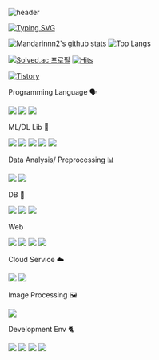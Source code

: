 ![header](https://capsule-render.vercel.app/api?type=Waving&text=yeonsong's_GitHub💫)

[![Typing SVG](https://readme-typing-svg.demolab.com?font=Fira+Code&pause=1000&color=000001&width=435&lines=Hi!+I'm+Data+Analyst+;I'll+be+Data+Master+%F0%9F%92%AB)](https://git.io/typing-svg)

![Mandarinnn2's github stats](https://github-readme-stats.vercel.app/api?username=mandarinnn2&show_icons=true&theme=graywhite)
![Top Langs](https://github-readme-stats.vercel.app/api/top-langs/?username=mandarinnn2&layout=compact&theme=graywhite)
<br>
<!--[![Solved.ac프로필](http://mazassumnida.wtf/api/v2/generate_badge?boj=mandarinnn2)](https://solved.ac/mandarinnn2)-->
[![Solved.ac
프로필](http://mazassumnida.wtf/api/mini/generate_badge?boj=mandarinnn2)](https://solved.ac/mandarinnn2) [![Hits](https://hits.seeyoufarm.com/api/count/incr/badge.svg?url=https%3A%2F%2Fgithub.com%2Fmandarinnn2&count_bg=%2379C83D&title_bg=%23555555&icon=&icon_color=%23E7E7E7&title=hits&edge_flat=false)](https://hits.seeyoufarm.com)
<!--<img src="http://mazandi.herokuapp.com/api?handle={mandarinnn2}&theme=warm"/>-->

[![Tistory](https://github-readme-tistory-card.vercel.app/api/badge?name=angidgidtn&postId=default&theme=santorini)](https://angidgidtn.tistory.com/)




<p>Programming Language 🗣️</p>
<div>
<img src="https://img.shields.io/badge/python-3776AB?style=flat-square&logo=python&logoColor=white">
<img src="https://img.shields.io/badge/Java-007396?style=flat-square&logo=Java&logoColor=white">
<img src="https://img.shields.io/badge/C-A8B9CC?style=flat-square&logo=C&logoColor=white">
</div>

<p>ML/DL Lib 🤖</p>
<div>
<img src="https://img.shields.io/badge/PyTorch-EE4C2C?style=flat-square&logo=PyTorch&logoColor=white">
<img src="https://img.shields.io/badge/TensorFlow-FF6F00?style=flat-square&logo=TensorFlow&logoColor=white">
<img src="https://img.shields.io/badge/scikitlearn-F7931E?style=flat-square&logo=scikitlearn&logoColor=white">
<img src="https://img.shields.io/badge/SciPy-8CAAE6?style=flat-square&logo=SciPy&logoColor=white">
<img src="https://img.shields.io/badge/keras-D00000?style=flat-square&logo=keras&logoColor=white">
</div>

<p>Data Analysis/ Preprocessing 📊</p>
<div>
<img src="https://img.shields.io/badge/NumPy-013243?style=flat-square&logo=NumPy&logoColor=white">
<img src="https://img.shields.io/badge/pandas-150458?style=flat-square&logo=pandas&logoColor=white">
</div>

<p>DB 💼</p>
<div>
<img src="https://img.shields.io/badge/MySQL-4479A1?style=flat-square&logo=MySQL&logoColor=white">
<img src="https://img.shields.io/badge/MongoDB-47A248?style=flat-square&logo=MongoDB&logoColor=white">
<img src="https://img.shields.io/badge/Oracle-F80000?style=flat-square&logo=Oracle&logoColor=white">
</div>


<p>Web</p>
<div>
<img src="https://img.shields.io/badge/Django-092E20?style=flat-square&logo=Django&logoColor=white">
<img src="https://img.shields.io/badge/HTML5-E34F26?style=flat-square&logo=HTML5&logoColor=white">
<img src="https://img.shields.io/badge/CSS3-1572B6?style=flat-square&logo=CSS3&logoColor=white">
<img src="https://img.shields.io/badge/JavaScript-F7DF1E?style=flat-square&logo=JavaScript&logoColor=white">
</div>


<p>Cloud Service ☁️</p>
<div>
<img src="https://img.shields.io/badge/Amazon%20EC2-FF9900?style=flat-square&logo=Amazon%20EC2&logoColor=white">
<img src="https://img.shields.io/badge/Amazon%20S3-569A31?style=flat-square&logo=Amazon%20S3&logoColor=white">
</div>


<p>Image Processing 🖼️</p>
<div>
<img src="https://img.shields.io/badge/OpenCV-5C3EE8?style=flat-square&logo=OpenCV&logoColor=white">
</div>


<p>Development Env 🐈</p>
<div>
<img src="https://img.shields.io/badge/github-181717?style=flat-square&logo=github&logoColor=white">
<img src="https://img.shields.io/badge/linux-FCC624?style=flat-square&logo=linux&logoColor=white">
<img src="https://img.shields.io/badge/Google Colab-F9AB00?style=flat-square&logo=Google Colab&logoColor=white">
<img src="https://img.shields.io/badge/Jupyter-F37626?style=flat-square&logo=Jupyterb&logoColor=white">
</div>


<!--
**mandarinnn2/mandarinnn2** is a ✨ _special_ ✨ repository because its `README.md` (this file) appears on your GitHub profile.

Here are some ideas to get you started:

- 🔭 I’m currently working on ...
- 🌱 I’m currently learning ...
- 👯 I’m looking to collaborate on ...
- 🤔 I’m looking for help with ...
- 💬 Ask me about ...
- 📫 How to reach me: ...
- 😄 Pronouns: ...
- ⚡ Fun fact: ...
-->
